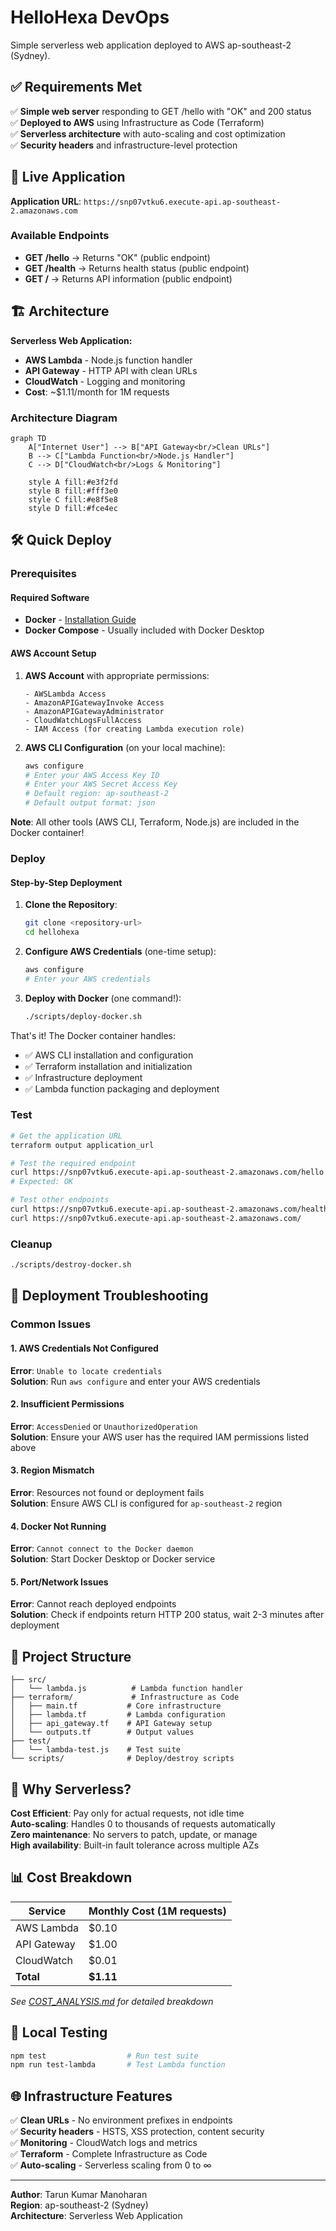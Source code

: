 # HelloHexa DevOps

Simple serverless web application deployed to AWS ap-southeast-2 (Sydney).

## ✅ Requirements Met

✅ **Simple web server** responding to GET /hello with "OK" and 200 status  
✅ **Deployed to AWS** using Infrastructure as Code (Terraform)  
✅ **Serverless architecture** with auto-scaling and cost optimization  
✅ **Security headers** and infrastructure-level protection  

## 🚀 Live Application

**Application URL**: `https://snp07vtku6.execute-api.ap-southeast-2.amazonaws.com`

### Available Endpoints
- **GET /hello** → Returns "OK" (public endpoint)
- **GET /health** → Returns health status (public endpoint)  
- **GET /** → Returns API information (public endpoint)

## 🏗️ Architecture

**Serverless Web Application:**
- **AWS Lambda** - Node.js function handler
- **API Gateway** - HTTP API with clean URLs
- **CloudWatch** - Logging and monitoring
- **Cost**: ~$1.11/month for 1M requests

### Architecture Diagram

```mermaid
graph TD
    A["Internet User"] --> B["API Gateway<br/>Clean URLs"]
    B --> C["Lambda Function<br/>Node.js Handler"]
    C --> D["CloudWatch<br/>Logs & Monitoring"]
    
    style A fill:#e3f2fd
    style B fill:#fff3e0  
    style C fill:#e8f5e8
    style D fill:#fce4ec
```

## 🛠️ Quick Deploy

### Prerequisites

#### Required Software
- **Docker** - [Installation Guide](https://docs.docker.com/get-docker/)
- **Docker Compose** - Usually included with Docker Desktop

#### AWS Account Setup
1. **AWS Account** with appropriate permissions:
   ```
   - AWSLambda Access
   - AmazonAPIGatewayInvoke Access
   - AmazonAPIGatewayAdministrator
   - CloudWatchLogsFullAccess
   - IAM Access (for creating Lambda execution role)
   ```

2. **AWS CLI Configuration** (on your local machine):
   ```bash
   aws configure
   # Enter your AWS Access Key ID
   # Enter your AWS Secret Access Key
   # Default region: ap-southeast-2
   # Default output format: json
   ```

**Note**: All other tools (AWS CLI, Terraform, Node.js) are included in the Docker container!

### Deploy

#### Step-by-Step Deployment

1. **Clone the Repository**:
   ```bash
   git clone <repository-url>
   cd hellohexa
   ```

2. **Configure AWS Credentials** (one-time setup):
   ```bash
   aws configure
   # Enter your AWS credentials
   ```

3. **Deploy with Docker** (one command!):
   ```bash
   ./scripts/deploy-docker.sh
   ```

That's it! The Docker container handles:
- ✅ AWS CLI installation and configuration
- ✅ Terraform installation and initialization  
- ✅ Infrastructure deployment
- ✅ Lambda function packaging and deployment

### Test
```bash
# Get the application URL
terraform output application_url

# Test the required endpoint
curl https://snp07vtku6.execute-api.ap-southeast-2.amazonaws.com/hello
# Expected: OK

# Test other endpoints
curl https://snp07vtku6.execute-api.ap-southeast-2.amazonaws.com/health
curl https://snp07vtku6.execute-api.ap-southeast-2.amazonaws.com/
```

### Cleanup
```bash
./scripts/destroy-docker.sh
```

## 🔧 Deployment Troubleshooting

### Common Issues

#### 1. AWS Credentials Not Configured  
**Error**: `Unable to locate credentials`  
**Solution**: Run `aws configure` and enter your AWS credentials

#### 2. Insufficient Permissions  
**Error**: `AccessDenied` or `UnauthorizedOperation`  
**Solution**: Ensure your AWS user has the required IAM permissions listed above

#### 3. Region Mismatch  
**Error**: Resources not found or deployment fails  
**Solution**: Ensure AWS CLI is configured for `ap-southeast-2` region

#### 4. Docker Not Running  
**Error**: `Cannot connect to the Docker daemon`  
**Solution**: Start Docker Desktop or Docker service

#### 5. Port/Network Issues  
**Error**: Cannot reach deployed endpoints  
**Solution**: Check if endpoints return HTTP 200 status, wait 2-3 minutes after deployment

## 📁 Project Structure
```
├── src/
│   └── lambda.js          # Lambda function handler
├── terraform/             # Infrastructure as Code
│   ├── main.tf           # Core infrastructure
│   ├── lambda.tf         # Lambda configuration
│   ├── api_gateway.tf    # API Gateway setup
│   └── outputs.tf        # Output values
├── test/
│   └── lambda-test.js    # Test suite
└── scripts/              # Deploy/destroy scripts
```

## 🔧 Why Serverless?

**Cost Efficient**: Pay only for actual requests, not idle time  
**Auto-scaling**: Handles 0 to thousands of requests automatically  
**Zero maintenance**: No servers to patch, update, or manage  
**High availability**: Built-in fault tolerance across multiple AZs  

## 📊 Cost Breakdown

| Service | Monthly Cost (1M requests) |
|---------|---------------------------|
| AWS Lambda | $0.10 |
| API Gateway | $1.00 |
| CloudWatch | $0.01 |
| **Total** | **$1.11** |

*See [COST_ANALYSIS.md](COST_ANALYSIS.md) for detailed breakdown*

## 🧪 Local Testing
```bash
npm test                  # Run test suite
npm run test-lambda       # Test Lambda function
```

## 🌐 Infrastructure Features

✅ **Clean URLs** - No environment prefixes in endpoints  
✅ **Security headers** - HSTS, XSS protection, content security  
✅ **Monitoring** - CloudWatch logs and metrics  
✅ **Terraform** - Complete Infrastructure as Code  
✅ **Auto-scaling** - Serverless scaling from 0 to ∞  

---

**Author**: Tarun Kumar Manoharan  
**Region**: ap-southeast-2 (Sydney)  
**Architecture**: Serverless Web Application
  


